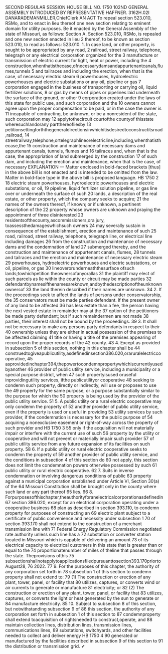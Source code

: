 SECOND REGULAR SESSION
HOUSE BILL NO. 1750
102ND GENERAL ASSEMBLY
INTRODUCED BY REPRESENTATIVE HAFFNER.
3162H.02I DANARADEMANMILLER,ChiefClerk
AN ACT
To repeal section 523.010, RSMo, and to enact in lieu thereof one new section relating to
eminent domain for utility purposes.
Be it enacted by the General Assembly of the state of Missouri, as follows:
Section A. Section 523.010, RSMo, is repealed and one new section enacted in lieu
2 thereof, to be known as section 523.010, to read as follows:
523.010. 1. In case land, or other property, is sought to be appropriated by any road,
2 railroad, street railway, telephone, telegraph or any electrical corporation organized for the
3 manufacture or transmission of electric current for light, heat or power, including the
4 construction,whenthatisthecase,ofnecessarydamsandappurtenantcanals,flumes,tunnels
5 and tailraces and including the erection, when that is the case, of necessary electric steam
6 powerhouses, hydroelectric powerhouses and electric substations or any oil, pipeline or gas
7 corporation engaged in the business of transporting or carrying oil, liquid fertilizer solutions,
8 or gas by means of pipes or pipelines laid underneath the surface of the ground, or other
9 corporation created under the laws of this state for public use, and such corporation and the
10 owners cannot agree upon the proper compensation to be paid, or in the case the owner is
11 incapable of contracting, be unknown, or be a nonresident of the state, such corporation may
12 applytothecircuit courtofthe countyof thisstate wheresuchlandorany partthereofliesby
13 petitionsettingforththegeneraldirectionsinwhichitisdesiredtoconstructitsroad,railroad,
14 streetrailway,telephone,ortelegraphlineorelectricline,including,whenthatisthecase,the
15 construction and maintenance of necessary dams and appurtenant canals, tunnels, flumes and
16 tailraces and, when that is the case, the appropriation of land submerged by the construction
17 of such dam, and including the erection and maintenance, when that is the case, of necessary
EXPLANATION — Matter enclosed in bold-faced brackets [thus] in the above bill is not enacted and is
intended to be omitted from the law. Matter in bold-face type in the above bill is proposed language.
HB 1750 2
18 electric steam powerhouses, hydroelectric powerhouses and electric substations, or oil,
19 pipeline, liquid fertilizer solution pipeline, or gas line over or underneath the surface of such
20 lands, a description of the real estate, or other property, which the company seeks to acquire;
21 the names of the owners thereof, if known; or if unknown, a pertinent description of the
22 property whose owners are unknown and praying the appointment of three disinterested
23 residentsofthecounty,ascommissioners,ora jury, toassessthedamageswhichsuch owners
24 may severally sustain in consequence of the establishment, erection and maintenance of such
25 road, railroad, street railway, telephone, telegraph line, or electrical line including damages
26 from the construction and maintenance of necessary dams and the condemnation of land
27 submerged thereby, and the construction and maintenance of appurtenant canals, flumes,
28 tunnels and tailraces and the erection and maintenance of necessary electric steam
29 powerhouses, hydroelectric powerhouses and electric substations, or oil, pipeline, or gas
30 lineoverorunderneaththesurface ofsuch lands;towhichpetition theownersofanyorallas
31 the plaintiff may elect of such parcels as lie within the county or circuit may be made parties
32 defendantbynamesifthenamesareknown,andbythedescriptionoftheunknownownersof
33 the land therein described if their names are unknown.
34 2. If the proceedings seek to affect the lands of persons under conservatorship, the
35 conservators must be made parties defendant. If the present owner of any land to be affected
36 has less estate than a fee, the person having the next vested estate in remainder may at the
37 option of the petitioners be made party defendant; but if such remaindermen are not made
38 parties, their interest shall not be bound by the proceedings.
39 3. It shall not be necessary to make any persons party defendants in respect to their
40 ownership unless they are either in actual possession of the premises to be affected claiming
41 title or having a title of the premises appearing of record upon the proper records of the
42 county.
43 4. Except as provided in subsection 5 of this section, nothing in this chapter shall be
44 construedtogiveapublicutility,asdefinedinsection386.020,oraruralelectriccooperative,
45 asprovidedinchapter394,thepowertocondemnpropertywhichiscurrentlyusedbyanother
46 provider of public utility service, including a municipality or a special purpose district, when
47 such propertyisused oruseful inprovidingutility services, ifthe publicutilityor cooperative
48 seeking to condemn such property, directly or indirectly, will use or proposes to use the
49 property for the same purpose, or a purpose substantially similar to the purpose for which the
50 property is being used by the provider of the public utility service.
51 5. A public utility or a rural electric cooperative may only condemn the property of
52 another provider of public utility service, even if the property is used or useful in providing
53 utility services by such provider, if the condemnation is necessary for the public purpose of
54 acquiring a nonexclusive easement or right-of-way across the property of such provider and
HB 1750 3
55 only if the acquisition will not materially impair or interfere with the current use of such
56 property by the utility or cooperative and will not prevent or materially impair such provider
57 of public utility service from any future expansion of its facilities on such property.
58 6. If a public utility or rural electric cooperative seeks to condemn the property of
59 another provider of public utility service, and the conditions in subsection 4 of this section do
60 not apply, this section does not limit the condemnation powers otherwise possessed by such
61 public utility or rural electric cooperative.
62 7. Suits in inverse condemnation or involving dangerous conditions of public
63 property against a municipal corporation established under Article VI, Section 30(a) of the
64 Missouri Constitution shall be brought only in the county where such land or any part thereof
65 lies.
66 8. Forpurposesofthischapter,theauthorityforanelectricalcorporationasdefinedin
67 section 386.020, except for an electrical corporation operating under a cooperative business
68 plan as described in section 393.110, to condemn property for purposes of constructing an
69 electric plant subject to a certificate of public convenience and necessity under subsection 1
70 of section 393.170 shall not extend to the construction of a merchant transmission line with
71 Federal Energy Regulatory Commission negotiated rate authority unless such line has a
72 substation or converter station located in Missouri which is capable of delivering an amount
73 of its electrical capacity to electrical customers in this state that is greater than or equal to the
74 proportionatenumber of miles of theline that passes through the state. Theprovisions ofthis
75 subsectionshallnotapplytoapplicationsfiledpursuanttosection393.170priortoAugust28,
76 2022.
77 9. For the purposes of this chapter, the authority of any corporation set forth in
78 subsection 1 of this section to condemn property shall not extend to:
79 (1) The construction or erection of any plant, tower, panel, or facility that
80 utilizes, captures, or converts wind or air currents to generate or manufacture
81 electricity; or
82 (2) The construction or erection of any plant, tower, panel, or facility that
83 utilizes, captures, or converts the light or heat generated by the sun to generate or
84 manufacture electricity.
85 10. Subject to subsection 8 of this section, but notwithstanding subsection 9 of
86 this section, the authority of any corporation set forth in subsection 1 of this section to
87 condemnproperty shall extend toacquisition of rightsneeded to construct,operate, and
88 maintain collection lines, distribution lines, transmission lines, communications lines,
89 substations, switchyards, and other facilities needed to collect and deliver energy
HB 1750 4
90 generated or manufactured by the facilities described in subsection 9 of this section to
91 the distribution or transmission grid.
✔